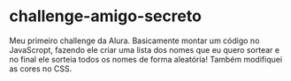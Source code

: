 # challenge-amigo-secreto
 Meu primeiro challenge da Alura.
 Basicamente montar um código no JavaScropt, fazendo ele criar uma lista dos nomes que eu quero sortear e no final ele sorteia todos os nomes de forma aleatória!
 Também modifiquei as cores no CSS.
